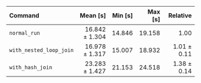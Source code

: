 | Command | Mean [s] | Min [s] | Max [s] | Relative |
|:---|---:|---:|---:|---:|
| `normal_run` | 16.842 ± 1.304 | 14.846 | 19.158 | 1.00 |
| `with_nested_loop_join` | 16.978 ± 1.317 | 15.007 | 18.932 | 1.01 ± 0.11 |
| `with_hash_join` | 23.283 ± 1.427 | 21.153 | 24.518 | 1.38 ± 0.14 |
